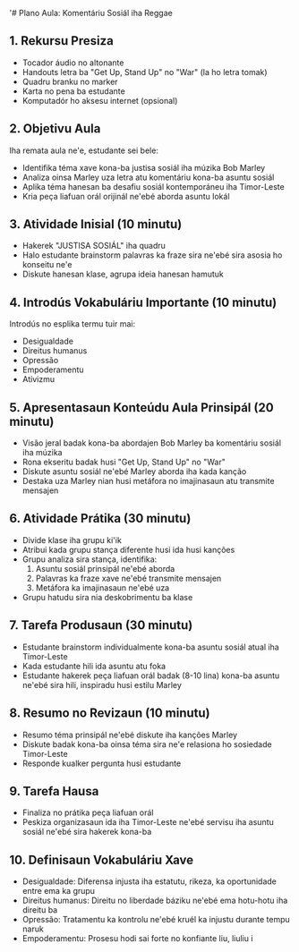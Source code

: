'# Plano Aula: Komentáriu Sosiál iha Reggae

## 1. Rekursu Presiza

- Tocador áudio no altonante
- Handouts letra ba "Get Up, Stand Up" no "War" (la ho letra tomak)
- Quadru branku no marker
- Karta no pena ba estudante
- Komputadór ho aksesu internet (opsional)

## 2. Objetivu Aula

Iha remata aula ne'e, estudante sei bele:
- Identifika téma xave kona-ba justisa sosiál iha múzika Bob Marley
- Analiza oinsa Marley uza letra atu komentáriu kona-ba asuntu sosiál
- Aplika téma hanesan ba desafiu sosiál kontemporáneu iha Timor-Leste
- Kria peça liafuan orál orijinál ne'ebé aborda asuntu lokál

## 3. Atividade Inisial (10 minutu)

- Hakerek "JUSTISA SOSIÁL" iha quadru
- Halo estudante brainstorm palavras ka fraze sira ne'ebé sira asosia ho konseitu ne'e
- Diskute hanesan klase, agrupa ideia hanesan hamutuk

## 4. Introdús Vokabuláriu Importante (10 minutu)

Introdús no esplika termu tuir mai:
- Desigualdade
- Direitus humanus
- Opressão
- Empoderamentu
- Ativizmu

## 5. Apresentasaun Konteúdu Aula Prinsipál (20 minutu)

- Visão jeral badak kona-ba abordajen Bob Marley ba komentáriu sosiál iha múzika
- Rona ekseritu badak husi "Get Up, Stand Up" no "War"
- Diskute asuntu sosiál ne'ebé Marley aborda iha kada kanção
- Destaka uza Marley nian husi metáfora no imajinasaun atu transmite mensajen

## 6. Atividade Prátika (30 minutu)

- Divide klase iha grupu ki'ik
- Atribui kada grupu stança diferente husi ida husi kanções 
- Grupu analiza sira stança, identifika:
  1. Asuntu sosiál prinsipál ne'ebé aborda
  2. Palavras ka fraze xave ne'ebé transmite mensajen
  3. Metáfora ka imajinasaun ne'ebé uza
- Grupu hatudu sira nia deskobrimentu ba klase

## 7. Tarefa Produsaun (30 minutu)

- Estudante brainstorm individualmente kona-ba asuntu sosiál atual iha Timor-Leste
- Kada estudante hili ida asuntu atu foka
- Estudante hakerek peça liafuan orál badak (8-10 lina) kona-ba asuntu ne'ebé sira hili, inspiradu husi estilu Marley 

## 8. Resumo no Revizaun (10 minutu)

- Resumo téma prinsipál ne'ebé diskute iha kanções Marley
- Diskute badak kona-ba oinsa téma sira ne'e relasiona ho sosiedade Timor-Leste
- Responde kualker pergunta husi estudante

## 9. Tarefa Hausa

- Finaliza no prátika peça liafuan orál
- Peskiza organizasaun ida iha Timor-Leste ne'ebé servisu iha asuntu sosiál ne'ebé sira hakerek kona-ba 

## 10. Definisaun Vokabuláriu Xave

- Desigualdade: Diferensa injusta iha estatutu, rikeza, ka oportunidade entre ema ka grupu
- Direitus humanus: Direitu no liberdade báziku ne'ebé ema hotu-hotu iha direitu ba
- Opressão: Tratamentu ka kontrolu ne'ebé kruél ka injustu durante tempu naruk
- Empoderamentu: Prosesu hodi sai forte no konfiante liu, liuliu i
